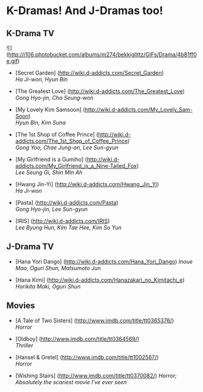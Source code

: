 # K-Dramas! And J-Dramas too!

## K-Drama TV

![] (http://i106.photobucket.com/albums/m274/bekkiglittz/GIFs/Drama/4b81ff0e.gif)

* [Secret Garden] (http://wiki.d-addicts.com/Secret_Garden)  
*Ha Ji-won, Hyun Bin*

* [The Greatest Love] (http://wiki.d-addicts.com/The_Greatest_Love)  
*Gong Hyo-jin, Cha Seung-won*

* [My Lovely Kim Samsoon] (http://wiki.d-addicts.com/My_Lovely_Sam-Soon)  
*Hyun Bin, Kim Suna*

* [The 1st Shop of Coffee Prince] (http://wiki.d-addicts.com/The_1st_Shop_of_Coffee_Prince)  
*Gong Yoo, Chae Jung-an, Lee Sun-gyun*

* [My Girlfriend is a Gumiho] (http://wiki.d-addicts.com/My_Girlfriend_is_a_Nine-Tailed_Fox)  
*Lee Seung Gi, Shin Min Ah*

* [Hwang Jin-Yi] (http://wiki.d-addicts.com/Hwang_Jin_Yi)  
*Ha Ji-won*

* [Pasta] (http://wiki.d-addicts.com/Pasta)  
*Gong Hyo-jin, Lee Sun-gyun*

* [IRIS] (http://wiki.d-addicts.com/IRIS)  
*Lee Byung Hun, Kim Tae Hee, Kim So Yun*

## J-Drama TV

* [Hana Yori Dango] (http://wiki.d-addicts.com/Hana_Yori_Dango)
*Inoue Mao, Oguri Shun, Matsumoto Jun*

* [Hana Kimi] (http://wiki.d-addicts.com/Hanazakari_no_Kimitachi_e)
*Horikita Maki, Oguri Shun*

## Movies

* [A Tale of Two Sisters] (http://www.imdb.com/title/tt0365376/)  
*Horror*

* [Oldboy] (http://www.imdb.com/title/tt0364569/)  
*Thriller*

* [Hansel & Gretel] (http://www.imdb.com/title/tt1002567/)  
*Horror*

* [Wishing Stairs] (http://www.imdb.com/title/tt0370082/)
*Horror; Absolutely the scariest movie I've ever seen*
